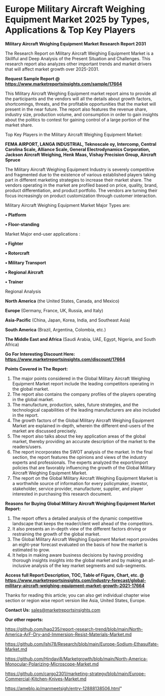 # Europe Military Aircraft Weighing Equipment Market 2025 by Types, Applications & Top Key Players

<strong>Military Aircraft Weighing Equipment Market Research Report 2031</strong>

The Research Report on Military Aircraft Weighing Equipment Market is a Skillful and Deep Analysis of the Present Situation and Challenges. This research report also analyzes other important trends and market drivers that will affect market growth over 2025-2031.

<strong>Request Sample Report @ <a href=https://www.marketreportsinsights.com/sample/17664>https://www.marketreportsinsights.com/sample/17664</a></strong>

This Military Aircraft Weighing Equipment market report aims to provide all the participants and the vendors will all the details about growth factors, shortcomings, threats, and the profitable opportunities that the market will present in the near future. The report also features the revenue share, industry size, production volume, and consumption in order to gain insights about the politics to contest for gaining control of a large portion of the market share.

Top Key Players in the Military Aircraft Weighing Equipment Market:

<strong>FEMA AIRPORT, LANGA INDUSTRIAL, Teknoscale oy, Intercomp, Central Carolina Scale, Alliance Scale, General Electrodynamics Corporation, Jackson Aircraft Weighing, Henk Maas, Vishay Precision Group, Aircraft Spruce</strong>

The Military Aircraft Weighing Equipment Industry is severely competitive and fragmented due to the existence of various established players taking part in different marketing strategies to increase their market share. The vendors operating in the market are profiled based on price, quality, brand, product differentiation, and product portfolio. The vendors are turning their focus increasingly on product customization through customer interaction.

Military Aircraft Weighing Equipment Market Major Types are:

<strong>• Platform

• Floor-standing</strong>

Market Major end-user applications :

<strong>• Fighter

• Rotorcraft

• Military Transport

• Regional Aircraft

• Trainer</strong>

Regional Analysis

</u><strong><b>North America</b></strong> (the United States, Canada, and Mexico)

<strong><b>Europe </b></strong>(Germany, France, UK, Russia, and Italy)

<strong><b>Asia-Pacific</b></strong> (China, Japan, Korea, India, and Southeast Asia)

<strong><b>South America</b></strong> (Brazil, Argentina, Colombia, etc.)

<strong><b>The Middle East and Africa</b></strong> (Saudi Arabia, UAE, Egypt, Nigeria, and South Africa)

<strong>Go For Interesting Discount Here: <a href=https://www.marketreportsinsights.com/discount/17664>https://www.marketreportsinsights.com/discount/17664</a></strong>

<strong>Points Covered in The Report:</strong>
<ol>
  <li>The major points considered in the Global Military Aircraft Weighing Equipment Market report include the leading competitors operating in the global market.</li>
  <li>The report also contains the company profiles of the players operating in the global market.</li>
  <li>The manufacture, production, sales, future strategies, and the technological capabilities of the leading manufacturers are also included in the report.</li>
  <li>The growth factors of the Global Military Aircraft Weighing Equipment Market are explained in-depth, wherein the different end-users of the market are discussed precisely.</li>
  <li>The report also talks about the key application areas of the global market, thereby providing an accurate description of the market to the readers/users.</li>
  <li>The report incorporates the SWOT analysis of the market. In the final section, the report features the opinions and views of the industry experts and professionals. The experts analyzed the export/import policies that are favorably influencing the growth of the Global Military Aircraft Weighing Equipment Market.</li>
  <li>The report on the Global Military Aircraft Weighing Equipment Market is a worthwhile source of information for every policymaker, investor, stakeholder, service provider, manufacturer, supplier, and player interested in purchasing this research document.</li>
</ol>
<strong>Reasons for Buying Global Military Aircraft Weighing Equipment Market Report:</strong>

<ol>
  <li>The report offers a detailed analysis of the dynamic competitive landscape that keeps the reader/client well ahead of the competitors.</li>
  <li>It also presents an in-depth view of the different factors driving or restraining the growth of the global market.</li>
  <li>The Global Military Aircraft Weighing Equipment Market report provides an eight-year forecast evaluated on the basis of how the market is estimated to grow.</li>
  <li>It helps in making aware business decisions by having providing thorough insights insights into the global market and by making an all-inclusive analysis of the key market segments and sub-segments.</li>
</ol>
<strong>Access full Report Description, TOC, Table of Figure, Chart, etc. @ <a href=https://www.marketreportsinsights.com/industry-forecast/global-military-aircraft-weighing-equipment-market-growth-2021-17664>https://www.marketreportsinsights.com/industry-forecast/global-military-aircraft-weighing-equipment-market-growth-2021-17664</a></strong>


Thanks for reading this article; you can also get individual chapter wise section or region wise report version like Asia, United States, Europe.

<strong>Contact Us:</strong>
sales@marketreportsinsights.com

<strong>Our other reports:</strong>

<a href=https://github.com/haq235/report-research-trend/blob/main/North-America-ArF-Dry-and-Immersion-Resist-Materials-Market.md>https://github.com/haq235/report-research-trend/blob/main/North-America-ArF-Dry-and-Immersion-Resist-Materials-Market.md</a>

<a href=https://github.com/Ishi78/Research/blob/main/Europe-Sodium-Ethasulfate-Market.md>https://github.com/Ishi78/Research/blob/main/Europe-Sodium-Ethasulfate-Market.md</a>

<a href=https://github.com/Hindavi8/Marketgrowth/blob/main/North-America-Monocular-Polarizing-Microscope-Market.md>https://github.com/Hindavi8/Marketgrowth/blob/main/North-America-Monocular-Polarizing-Microscope-Market.md</a>

<a href=https://github.com/cargo2301/marketing-strategy/blob/main/Europe-Commercial-Kitchen-Knives-Market.md>https://github.com/cargo2301/marketing-strategy/blob/main/Europe-Commercial-Kitchen-Knives-Market.md</a>

<a href=https://ameblo.jp/manmeetsigh/entry-12888138506.html>https://ameblo.jp/manmeetsigh/entry-12888138506.html</a>"
